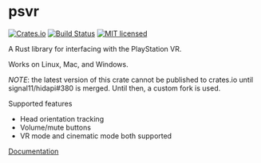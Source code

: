 # psvr

[![Crates.io](https://img.shields.io/crates/v/psvr.svg)](https://crates.io/crates/psvr)
[![Build Status](https://travis-ci.org/dylanmckay/psvr.svg?branch=master)](https://travis-ci.org/dylanmckay/psvr)
[![MIT licensed](https://img.shields.io/badge/license-MIT-blue.svg)](./LICENSE)

A Rust library for interfacing with the PlayStation VR.

Works on Linux, Mac, and Windows.

*NOTE*: the latest version of this crate cannot be published to crates.io until
signal11/hidapi#380 is merged. Until then, a custom fork is used.

Supported features

* Head orientation tracking
* Volume/mute buttons
* VR mode and cinematic mode both supported

[Documentation](https://docs.rs/psvr/)

